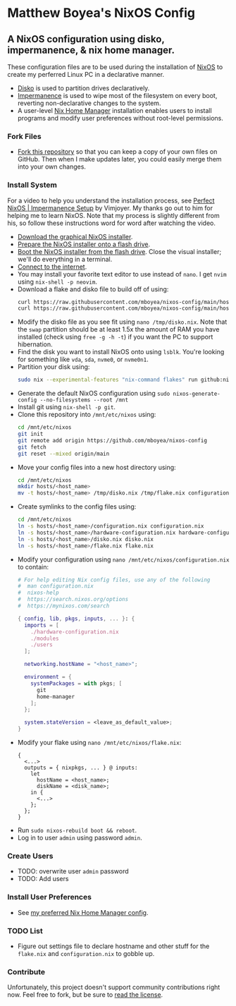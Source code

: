 # Matthew Boyea's NixOS Config

## A NixOS configuration using disko, impermanence, & nix home manager.

These configuration files are to be used during the installation of [NixOS] to create my perferred Linux PC in a declarative manner.

* [Disko] is used to partition drives declaratively.
* [Impermanence] is used to wipe most of the filesystem on every boot, reverting non-declarative changes to the system.
* A user-level [Nix Home Manager] installation enables users to install programs and modify user preferences without root-level permissions.

### Fork Files

* [Fork this repository](https://docs.github.com/en/pull-requests/collaborating-with-pull-requests/working-with-forks/fork-a-repo#forking-a-repository) so that you can keep a copy of your own files on GitHub.
  Then when I make updates later, you could easily merge them into your own changes.

### Install System

For a video to help you understand the installation process, see [Perfect NixOS | Impermanence Setup](https://www.youtube.com/watch?v=YPKwkWtK7l0) by Vimjoyer.
My thanks go out to him for helping me to learn NixOS.
Note that my process is slightly different from his, so follow these instructions word for word after watching the video.

* [Download the graphical NixOS installer](https://nixos.org/download/#graphical-iso-image).
* [Prepare the NixOS installer onto a flash drive](https://nixos.wiki/wiki/NixOS_Installation_Guide#Making_the_installation_media).
* [Boot the NixOS installer from the flash drive](https://nixos.wiki/wiki/NixOS_Installation_Guide#Booting_the_installation_media).
  Close the visual installer; we'll do everything in a terminal.
* [Connect to the internet](https://nixos.org/manual/nixos/stable/#sec-installation-manual-networking).
* You may install your favorite text editor to use instead of `nano`.
  I get `nvim` using `nix-shell -p neovim`.
* Download a flake and disko file to build off of using:
  ```sh
  curl https://raw.githubusercontent.com/mboyea/nixos-config/main/hosts/maybenixlaptop/disko.nix -o /tmp/disko.nix
  curl https://raw.githubusercontent.com/mboyea/nixos-config/main/hosts/maybenixlaptop/flake.nix -o /tmp/flake.nix
  ```
* Modify the disko file as you see fit using `nano /tmp/disko.nix`.
  Note that the `swap` partition should be at least 1.5x the amount of RAM you have installed (check using `free -g -h -t`) if you want the PC to support hibernation.
* Find the disk you want to install NixOS onto using `lsblk`.
  You're looking for something like `vda`, `sda`, `nvme0`, or `nvme0n1`.
* Partition your disk using:
  ```sh
  sudo nix --experimental-features "nix-command flakes" run github:nix-community/disko -- --mode disko /tmp/disko.nix --arg device '"dev/<disk_name>"'`
  ```
* Generate the default NixOS configuration using `sudo nixos-generate-config --no-filesystems --root /mnt`
* Install git using `nix-shell -p git`.
* Clone this repository into `/mnt/etc/nixos` using:
  ```sh
  cd /mnt/etc/nixos
  git init
  git remote add origin https://github.com/mboyea/nixos-config
  git fetch
  git reset --mixed origin/main
  ```
* Move your config files into a new host directory using:
  ```sh
  cd /mnt/etc/nixos
  mkdir hosts/<host_name>
  mv -t hosts/<host_name> /tmp/disko.nix /tmp/flake.nix configuration.nix hardware-configuration.nix
  ```
* Create symlinks to the config files using:
  ```sh
  cd /mnt/etc/nixos
  ln -s hosts/<host_name>/configuration.nix configuration.nix
  ln -s hosts/<host_name>/hardware-configuration.nix hardware-configuration.nix
  ln -s hosts/<host_name>/disko.nix disko.nix
  ln -s hosts/<host_name>/flake.nix flake.nix
  ```
* Modify your configuration using `nano /mnt/etc/nixos/configuration.nix` to contain:
  ```nix
  # For help editing Nix config files, use any of the following
  #  man configuration.nix
  #  nixos-help
  #  https://search.nixos.org/options
  #  https://mynixos.com/search
  
  { config, lib, pkgs, inputs, ... }: {
    imports = [
      ./hardware-configuration.nix
      ./modules
      ./users
    ];
  
    networking.hostName = "<host_name>";
  
    environment = {
      systemPackages = with pkgs; [
        git
        home-manager
      ];
    };
  
    system.stateVersion = <leave_as_default_value>;
  }
  ```
* Modify your flake using `nano /mnt/etc/nixos/flake.nix`:
  ```
  {
    <...>
    outputs = { nixpkgs, ... } @ inputs:
      let
        hostName = <host_name>;
        diskName = <disk_name>;
      in {
        <...>
      };
    };
  }
  ```
* Run `sudo nixos-rebuild boot && reboot`.
* Log in to user `admin` using password `admin`.

### Create Users

* TODO: overwrite user `admin` password
* TODO: Add users

### Install User Preferences

* See [my preferred Nix Home Manager config](https://github.com/mboyea/home-manager).

### TODO List

* Figure out settings file to declare hostname and other stuff for the `flake.nix` and `configuration.nix` to gobble up.

### Contribute

Unfortunately, this project doesn't support community contributions right now. Feel free to fork, but be sure to [read the license](./LICENSE.md).

[NixOS]: https://nixos.org/
[Disko]: https://nixos.wiki/wiki/Disko
[Impermanence]: https://github.com/nix-community/impermanence
[Nix Home Manager]: https://github.com/nix-community/home-manager

